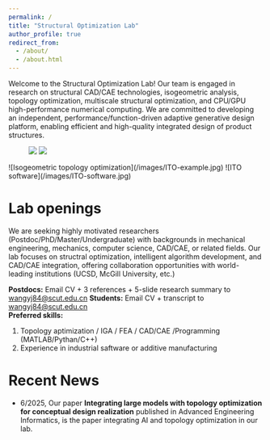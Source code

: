 ```yaml
---
permalink: /
title: "Structural Optimization Lab"
author_profile: true
redirect_from: 
  - /about/
  - /about.html
---
```


Welcome to the Structural Optimization Lab!
Our team is engaged in research on structural CAD/CAE technologies, isogeometric analysis, topology optimization, multiscale structural optimization, and CPU/GPU high-performance numerical computing. We are committed to developing an independent, performance/function-driven adaptive generative design platform, enabling efficient and high-quality integrated design of product structures.

<figure class="half">
    <img src="[http://xxx.jpg](https://github.com/structoptlab/structoptlab.github.io/blob/master/images/ITO-example.jpg)"> 
    <img src="[http://yyy.jpg](https://github.com/structoptlab/structoptlab.github.io/blob/master/images/ITO-software.jpg)"> 
</figure>
![Isogeometric topology optimization](/images/ITO-example.jpg)
![ITO software](/images/ITO-software.jpg) 


Lab openings
======
We are seeking highly motivated researchers (Postdoc/PhD/Master/Undergraduate) with backgrounds in mechanical engineering, mechanics, computer science, CAD/CAE, or related fields. Our lab focuses on structral optimization, intelligent algorithm development, and CAD/CAE integration, offering collaboration opportunities with world-leading institutions (UCSD, McGill University, etc.)

**Postdocs:** Email CV + 3 references + 5-slide research summary to wangyj84@scut.edu.cn
**Students:** Email CV + transcript to wangyj84@scut.edu.cn  
**Preferred skills:**
1. Topology aptimization / IGA / FEA / CAD/CAE /Programming (MATLAB/Pythan/C++)
2. Experience in industrial saftware or additive manufacturing

Recent News
======
* 6/2025, Our paper **Integrating large models with topology optimization for conceptual design realization** published in Advanced Engineering Informatics, is the paper integrating AI and topology optimization in our lab.
